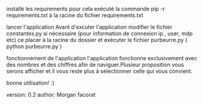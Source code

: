 installé les requirements 
pour cela exécuté la commande pip -r requirements.txt à la racine du 
fichier requirements.txt

lancer l'application
Avant d'excuter l'application modifier le fichier constantes.py 
si nécessaire (pour information de connexion ip , user, mdp etc)
ce placer à la racine du dossier et exécuter le fichier purbeurre.py ( python purbeurre.py )

fonctionnement de l'application
l'application fonctionne exclusivement avec des nombres et des chiffres 
afin de naviguer.Plusieur proposition vous serons afficher et il vous reste plus 
à selectionner celle qui vous convient.

bonne utilisation! :) 

version: 0.2 
author: Morgan facorat



